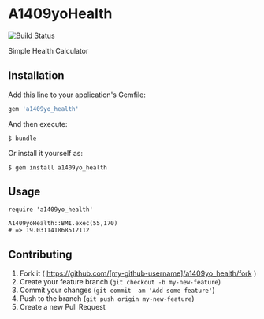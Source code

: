 # A1409yoHealth

[![Build Status](https://travis-ci.org/yuchan-edu/a1409yo_health.svg)](https://travis-ci.org/yuchan-edu/a1409yo_health)

Simple Health Calculator

## Installation

Add this line to your application's Gemfile:

```ruby
gem 'a1409yo_health'
```

And then execute:

    $ bundle

Or install it yourself as:

    $ gem install a1409yo_health

## Usage

    require 'a1409yo_health'
    
    A1409yoHealth::BMI.exec(55,170)
    # => 19.031141868512112
    
## Contributing

1. Fork it ( https://github.com/[my-github-username]/a1409yo_health/fork )
2. Create your feature branch (`git checkout -b my-new-feature`)
3. Commit your changes (`git commit -am 'Add some feature'`)
4. Push to the branch (`git push origin my-new-feature`)
5. Create a new Pull Request
